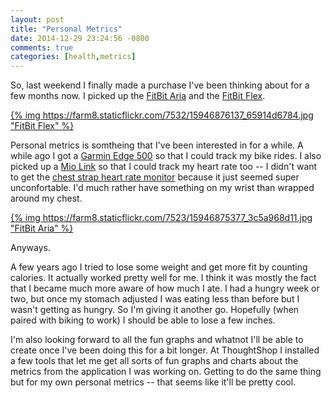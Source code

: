 ```yaml
---
layout: post
title: "Personal Metrics"
date: 2014-12-29 23:24:56 -0800
comments: true
categories: [health,metrics]
---
```

So, last weekend I finally made a purchase I've been thinking about for a few months now. I picked up the [FitBit Aria](https://www.fitbit.com/aria) and the [FitBit Flex](https://www.fitbit.com/flex).

[{% img https://farm8.staticflickr.com/7532/15946876137_65914d6784.jpg "FitBit Flex" %}](https://www.flickr.com/photos/rebelcan/15946876137)

<!-- more -->

Personal metrics is somtheing that I've been interested in for a while. A while ago I got a [Garmin Edge 500](https://buy.garmin.com/en-US/US/into-sports/cycling/edge-500/prod36728.html) so that I could track my bike rides. I also picked up a [Mio Link](http://www.mioglobal.com/Mio-LINK-Heart-Rate-Band-Grey/Product.aspx?ProductID=14) so that I could track my heart rate too -- I didn't want to get the [chest strap heart rate monitor](https://buy.garmin.com/en-US/US/shop-by-accessories/fitness-sensors/soft-strap-premium-heart-rate-monitor/prod15490.html) because it just seemed super unconfortable. I'd much rather have something on my wrist than wrapped around my chest.

[{% img https://farm8.staticflickr.com/7523/15946875377_3c5a968d11.jpg "FitBit Aria" %}](https://www.flickr.com/photos/rebelcan/15946875377)

Anyways.

A few years ago I tried to lose some weight and get more fit by counting calories. It actually worked pretty well for me. I think it was mostly the fact that I became much more aware of how much I ate. I had a hungry week or two, but once my stomach adjusted I was eating less than before but I wasn't getting as hungry. So I'm giving it another go. Hopefully (when paired with biking to work) I should be able to lose a few inches.

I'm also looking forward to all the fun graphs and whatnot I'll be able to create once I've been doing this for a bit longer. At ThoughtShop I installed a few tools that let me get all sorts of fun graphs and charts about the metrics from the application I was working on. Getting to do the same thing but for my own personal metrics -- that seems like it'll be pretty cool.
